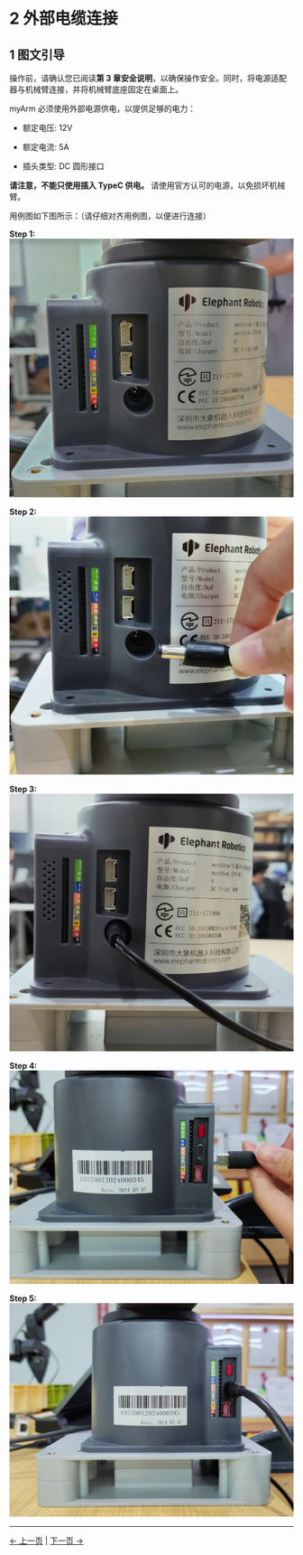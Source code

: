 # 2 外部电缆连接

## 1 图文引导

操作前，请确认您已阅读**第 3 章安全说明**，以确保操作安全。同时，将电源适配器与机械臂连接，并将机械臂底座固定在桌面上。

myArm 必须使用外部电源供电，以提供足够的电力：

- 额定电压: 12V

- 额定电流: 5A

- 插头类型: DC 圆形接口

**请注意，不能只使用插入 TypeC 供电。** 请使用官方认可的电源，以免损坏机械臂。

用例图如下图所示：（请仔细对齐用例图，以便进行连接）

**Step 1:**
![alt text](../../../resources/3-BasicSettings/4-FirstTimeInstallation/4.3-PowerOnDetectionGuide/Right.jpg)

**Step 2:**
![alt text](../../../resources/3-BasicSettings/4-FirstTimeInstallation/4.3-PowerOnDetectionGuide/Right2.jpg)

**Step 3:**
![alt text](../../../resources/3-BasicSettings/4-FirstTimeInstallation/4.3-PowerOnDetectionGuide/Right3.jpg)

**Step 4:**
![alt text](../../../resources/3-BasicSettings/4-FirstTimeInstallation/4.3-PowerOnDetectionGuide/Left1.jpg)

**Step 5:**
![alt text](../../../resources/3-BasicSettings/4-FirstTimeInstallation/4.3-PowerOnDetectionGuide/Left2.jpg)

---

[← 上一页](1_StructuralInstallation.md) | [下一页 →](3_PowerOnStatusDisplay.md)

